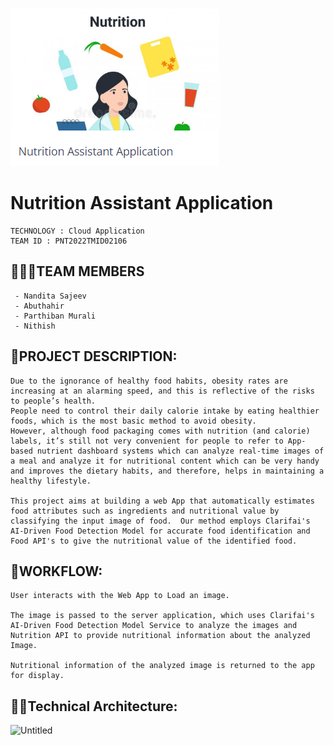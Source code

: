 ![Frame 1 (1)](https://github.com/IBM-EPBL/IBM-Project-18366-1659684009/blob/main/.github/!.PNG)

# Nutrition Assistant Application
```text
TECHNOLOGY : Cloud Application 
TEAM ID : PNT2022TMID02106
```
## 👨‍👩‍👦TEAM MEMBERS
```text
 - Nandita Sajeev 
 - Abuthahir
 - Parthiban Murali  
 - Nithish 
```
## 📒PROJECT DESCRIPTION:
```text
Due to the ignorance of healthy food habits, obesity rates are increasing at an alarming speed, and this is reflective of the risks to people’s health. 
People need to control their daily calorie intake by eating healthier foods, which is the most basic method to avoid obesity. 
However, although food packaging comes with nutrition (and calorie) labels, it’s still not very convenient for people to refer to App-based nutrient dashboard systems which can analyze real-time images of a meal and analyze it for nutritional content which can be very handy and improves the dietary habits, and therefore, helps in maintaining a healthy lifestyle.

This project aims at building a web App that automatically estimates food attributes such as ingredients and nutritional value by classifying the input image of food.  Our method employs Clarifai's AI-Driven Food Detection Model for accurate food identification and Food API's to give the nutritional value of the identified food.
```

## 📒WORKFLOW:
```text
User interacts with the Web App to Load an image.

The image is passed to the server application, which uses Clarifai's AI-Driven Food Detection Model Service to analyze the images and Nutrition API to provide nutritional information about the analyzed Image.

Nutritional information of the analyzed image is returned to the app for display. 
```


## 👨‍💻Technical Architecture:

![Untitled](https://lh5.googleusercontent.com/HptOGv0lSRnQb1--uqUV-lbXaDQwuSqggE0tHdCTwTBqLVJM5aTd0FIYPhdhsRRwMLA56hW881qT6Ys-6-bqMuEJGlrJLEU8YOLsz5fCg43Mp9YN2vHcR_letaL9jw)

